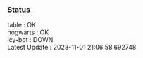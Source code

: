 ### Status


table : OK  
hogwarts : OK  
icy-bot : DOWN  
Latest Update : 2023-11-01 21:06:58.692748
